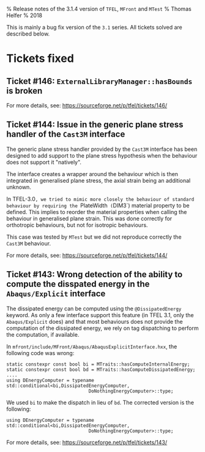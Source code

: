 % Release notes of the 3.1.4 version of `TFEL`, `MFront` and `MTest`
% Thomas Helfer
% 2018

This is mainly a bug fix version of the `3.1` series. All tickets
solved are described below.

# Tickets fixed

## Ticket #146: `ExternalLibraryManager::hasBounds` is broken



For more details, see: <https://sourceforge.net/p/tfel/tickets/146/>

## Ticket #144: Issue in the generic plane stress handler of the `Cast3M` interface

The generic plane stress handler provided by the `Cast3M` interface has
been designed to add support to the plane stress hypothesis when the
behaviour does not support it "natively".

The interface creates a wrapper around the behaviour which is then
integrated in generalised plane stress, the axial strain being an
additional unknown.

In TFEL-3.0`, we tried to mimic more closely the behaviour of standard
behaviour by requiring the `PlateWidth` (`DIM3`) material property to be
defined. This implies to reorder the material properties when calling
the behaviour in generalised plane strain. This was done correctly for
orthotropic behaviours, but not for isotropic behaviours.

This case was tested by `MTest` but we did not reproduce correctly the
`Cast3M` behaviour.

For more details, see: <https://sourceforge.net/p/tfel/tickets/144/>

## Ticket #143: Wrong detection of the ability to compute the disspated energy  in the `Abaqus/Explicit` interface

The dissipated energy can be computed using the `@DissipatedEnergy` keyword. As only a few interface support this feature (in TFEL 3.1, only the `Abaqus/Explicit` does) and that most behaviours does not provide the computation of the dissipated energy, we rely on tag dispatching to perform the computation, if available. 

In `mfront/include/MFront/Abaqus/AbaqusExplicitInterface.hxx`, the following code was wrong:

~~~~{.cpp}
static constexpr const bool bi = MTraits::hasComputeInternalEnergy;
static constexpr const bool bd = MTraits::hasComputeDissipatedEnergy;
....
using DEnergyComputer = typename std::conditional<bi,DissipatedEnergyComputer,
						      DoNothingEnergyComputer>::type;
~~~~

We used `bi` to make the dispatch in lieu of `bd`. The corrected version is the following:

~~~~{.cpp}
using DEnergyComputer = typename std::conditional<bi,DissipatedEnergyComputer,
						      DoNothingEnergyComputer>::type;
~~~~

For more details, see: <https://sourceforge.net/p/tfel/tickets/143/>

